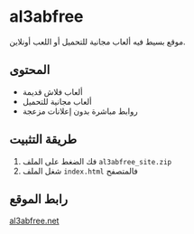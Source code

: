 # al3abfree

موقع بسيط فيه ألعاب مجانية للتحميل أو اللعب أونلاين.

## المحتوى
- ألعاب فلاش قديمة
- ألعاب مجانية للتحميل
- روابط مباشرة بدون إعلانات مزعجة

## طريقة التثبيت
1. فك الضغط على الملف `al3abfree_site.zip`
2. شغل الملف `index.html` فالمتصفح

## رابط الموقع
[al3abfree.net](https://al3abfree.net)

